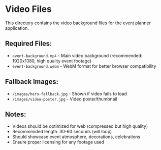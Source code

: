 # Video Files

This directory contains the video background files for the event planner application.

## Required Files:

- `event-background.mp4` - Main video background (recommended: 1920x1080, high quality event footage)
- `event-background.webm` - WebM format for better browser compatibility

## Fallback Images:

- `/images/hero-fallback.jpg` - Shown if video fails to load
- `/images/video-poster.jpg` - Video poster/thumbnail

## Notes:

- Videos should be optimized for web (compressed but high quality)
- Recommended length: 30-60 seconds (will loop)
- Should showcase event atmosphere, decorations, celebrations
- Ensure proper licensing for any footage used
